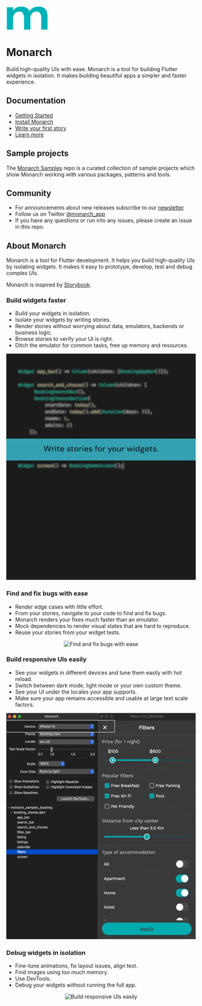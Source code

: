 <p style="margin-bottom: 0; padding-bottom: 0">
  <a href="https://monarchapp.io">
    <img src="https://raw.githubusercontent.com/Dropsource/monarch/master/_assets/monarch_m_cropped.png" alt="Monarch" height="64" />
  </a>
</p>

# Monarch

Build high-quality UIs with ease. Monarch is a tool for building Flutter widgets in isolation. It 
makes building beautiful apps a simpler and faster experience.

## Documentation
* [Getting Started](https://monarchapp.io/docs/introduction)
* [Install Monarch](https://monarchapp.io/docs/install)
* [Write your first story](https://monarchapp.io/docs/write-first-story)
* [Learn more](https://monarchapp.io/docs/learn-more)

## Sample projects
The [Monarch Samples](https://github.com/Dropsource/monarch_samples) repo is a 
curated collection of sample projects which show Monarch working with various 
packages, patterns and tools.

## Community
* For announcements about new releases subscribe to our [newsletter](http://eepurl.com/hJ-S0L)
* Follow us on Twitter [@monarch_app](https://twitter.com/monarch_app)
* If you have any questions or run into any issues, please create an issue in this repo.

## About Monarch
Monarch is a tool for Flutter development. It helps you build high-quality UIs by isolating widgets.
It makes it easy to prototype, develop, test and debug complex UIs.

Monarch is inspired by [Storybook](https://storybook.js.org/). 

### Build widgets faster
- Build your widgets in isolation.
- Isolate your widgets by writing stories.
- Render stories without worrying about data, emulators, backends or business logic.
- Browse stories to verify your UI is right.
- Ditch the emulator for common tasks, free up memory and resources.

<p align="center">
  <img src="https://raw.githubusercontent.com/Dropsource/monarch/master/_assets/monarch-build.gif" alt="Build widgets faster with Monarch">
</p>

### Find and fix bugs with ease
- Render edge cases with little effort.
- From your stories, navigate to your code to find and fix bugs.
- Monarch renders your fixes much faster than an emulator.
- Mock dependencies to render visual states that are hard to reproduce.
- Reuse your stories from your widget tests.

<p align="center">
  <img src="https://raw.githubusercontent.com/Dropsource/monarch/master/_assets/monarch-fix.gif" alt="Find and fix bugs with ease">
</p>

### Build responsive UIs easily
- See your widgets in different devices and tune them easily with hot reload.
- Switch between dark mode, light mode or your own custom theme.
- See your UI under the locales your app supports.
- Make sure your app remains accessible and usable at large text scale factors.

<p align="center">
  <img src="https://raw.githubusercontent.com/Dropsource/monarch/master/_assets/monarch-knobs.gif" alt="Build responsive UIs easily">
</p>

### Debug widgets in isolation
- Fine-tune animations, fix layout issues, align text.
- Find images using too much memory.
- Use DevTools.
- Debug your widgets without running the full app.

<p align="center">
  <img src="https://raw.githubusercontent.com/Dropsource/monarch/master/_assets/monarch-debug.gif" alt="Build responsive UIs easily">
</p>
